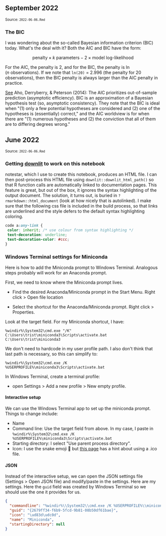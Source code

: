 <!--- Timestamp to trigger book rebuilds: 2025-07-08 12:45:44.328716 --->



## September 2022

<small>Source: <code>2022-06-06.Rmd</code></small>

### The BIC

I was wondering about the so-called Bayesian information criterion (BIC)
today. What's the deal with it? Both the AIC and BIC have the form:

$$\text{penalty}\times k\ \text{parameters} - 2\times \text{model log-likelihood}$$

For the AIC, the penalty is 2, and for the BIC, the penalty is $\ln(n\
\text{observations})$. If we note that `ln(20)` = 2.996 (the penalty
for 20 observations), then the BIC penalty is always larger than the AIC
penalty in practice.

[See](https://www.jstor.org/stable/43495189) Aho, Derryberry, & Peterson
(2014): The AIC prioritizes out-of-sample prediction (asymptotic
efficiency). BIC is an approximation of a Bayesian hypothesis test (so,
asymptotic consistency). They note that the BIC is ideal when "(1) only
a few potential hypotheses are considered and (2) one of the hypotheses
is (essentially) correct," and the AIC worldview is for when there are
"(1) numerous hypotheses and (2) the conviction that all of them are to
differing degrees wrong."

## June 2022

<small>Source: <code>2022-06-06.Rmd</code></small>

### Getting [downlit](https://downlit.r-lib.org/index.html) to work on this notebook

notestar, which I use to create this notebook, produces an HTML file. I
can then post-process this HTML file using
`downlit::downlit_html_path()` so that R function calls are
automatically linked to documentation pages. This feature is great, but
out of the box, it ignores the syntax highlighting of the output
document. The solution, it turns out, is buried in
`?rmarkdown::html_document` (look at how nicely that is autolinked). I
make sure that the following css file is included in the build process,
so that links are underlined and the style defers to the default syntax
highlighting coloring.


``` css
code a:any-link {
 color: inherit; /* use colour from syntax highlighting */
 text-decoration: underline;
 text-decoration-color: #ccc;
}
```


### Windows Terminal settings for Miniconda

Here is how to add the Miniconda prompt to Windows Terminal. Analogous
steps probably will work for an Anaconda prompt.

First, we need to know where the Miniconda prompt lives. 

  - Find the desired Anaconda/Miniconda prompt in the Start Menu. Right
    click \> Open file location
    
  - Select the shortcut for the Anaconda/Miniconda prompt. Right click \> Properties.
  
Look at the target field. For my Miniconda shortcut, I have:

```
%windir%\System32\cmd.exe "/K" C:\Users\trist\miniconda3\Scripts\activate.bat C:\Users\trist\miniconda3
```

We don't need to hardcode in my user profile path. I also don't think
that last path is necessary, so this can simplify to:

```
%windir%\System32\cmd.exe /K %USERPROFILE%\miniconda3\Scripts\activate.bat
```

In Windows Terminal, create a terminal profile:

  - open Settings \> Add a new profile \> New empty profile.
    
#### Interactive setup

We can use the Windows Terminal app to set up the miniconda prompt.
Things to change include:

  - Name
  - Command line: Use the target field from above. In my case, I paste
    in `%windir%\System32\cmd.exe /K
    %USERPROFILE%\miniconda3\Scripts\activate.bat`
  - Starting directory: I select "Use parent process directory".
  - Icon: I use the snake emoji 🐍 but [this
    page](https://dev.to/azure/easily-add-anaconda-prompt-in-windows-terminal-to-make-life-better-3p6j)
    has a hint about using a .ico file.

#### JSON

Instead of the interactive setup, we can open the JSON settings file
(Settings \> Open JSON file) and modify/paste in the settings. Here are
my settings. Here the `guid` field was created by Windows Terminal so we should
use the one it provides for us.


``` json
{
  "commandline": "%windir%\\System32\\cmd.exe /K %USERPROFILE%\\miniconda3\\Scripts\\activate.bat",
  "guid": "{2679ff34-f6b9-5fcd-9b81-08b50df61bae}",
  "icon": "\ud83d\udc0d",
  "name": "Miniconda",
  "startingDirectory": null
}
```
